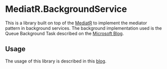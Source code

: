 # MediatR.BackgroundService
This is a library built on top of the [MediatR](https://github.com/jbogard/MediatR) to implement the mediator pattern in background services. The background implementation used is the Queue Background Task described on the [Microsoft Blog](https://docs.microsoft.com/en-us/aspnet/core/fundamentals/host/hosted-services?view=aspnetcore-6.0&tabs=visual-studio#queued-background-tasks).

## Usage
The usage of this library is described in this [blog](https://medium.com/@dave.agaba/using-medaitr-in-background-services-192021e1f2c0).



